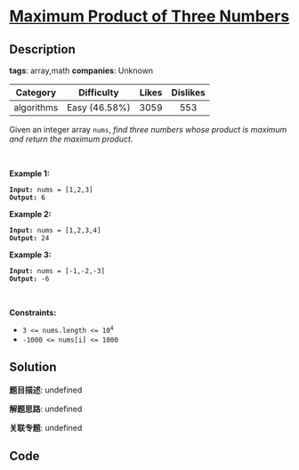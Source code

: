 # [Maximum Product of Three Numbers](https://leetcode.com/problems/maximum-product-of-three-numbers/description/)

## Description

**tags**: array,math
**companies**: Unknown

| Category | Difficulty | Likes | Dislikes |
| :------: | :--------: | :---: | :------: |
| algorithms | Easy (46.58%) | 3059 | 553 |

<p>Given an integer array <code>nums</code>, <em>find three numbers whose product is maximum and return the maximum product</em>.</p>

<p>&nbsp;</p>
<p><strong>Example 1:</strong></p>
<pre><code><strong>Input:</strong> nums = [1,2,3]
<strong>Output:</strong> 6</code></pre><p><strong>Example 2:</strong></p>
<pre><code><strong>Input:</strong> nums = [1,2,3,4]
<strong>Output:</strong> 24</code></pre><p><strong>Example 3:</strong></p>
<pre><code><strong>Input:</strong> nums = [-1,-2,-3]
<strong>Output:</strong> -6</code></pre>
<p>&nbsp;</p>
<p><strong>Constraints:</strong></p>

<ul>
	<li><code>3 &lt;= nums.length &lt;=&nbsp;10<sup>4</sup></code></li>
	<li><code>-1000 &lt;= nums[i] &lt;= 1000</code></li>
</ul>



## Solution

**题目描述**: undefined

**解题思路**: undefined

**关联专题**: undefined

## Code